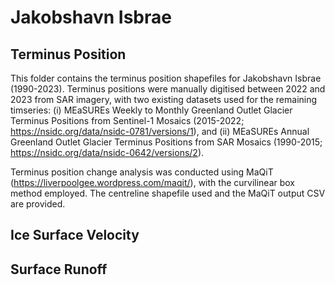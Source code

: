 # Jakobshavn Isbrae 

## Terminus Position 
This folder contains the terminus position shapefiles for Jakobshavn Isbrae (1990-2023). Terminus positions were manually digitised between 2022 and 2023 from SAR imagery, with two existing datasets used for the remaining timseries: (i) MEaSUREs Weekly to Monthly Greenland Outlet Glacier Terminus Positions from Sentinel-1 Mosaics (2015-2022; https://nsidc.org/data/nsidc-0781/versions/1), and (ii) MEaSUREs Annual Greenland Outlet Glacier Terminus Positions from SAR Mosaics (1990-2015; https://nsidc.org/data/nsidc-0642/versions/2). 

Terminus position change analysis was conducted using MaQiT (https://liverpoolgee.wordpress.com/maqit/), with the curvilinear box method employed. The centreline shapefile used and the MaQiT output CSV are provided.

## Ice Surface Velocity 

## Surface Runoff

